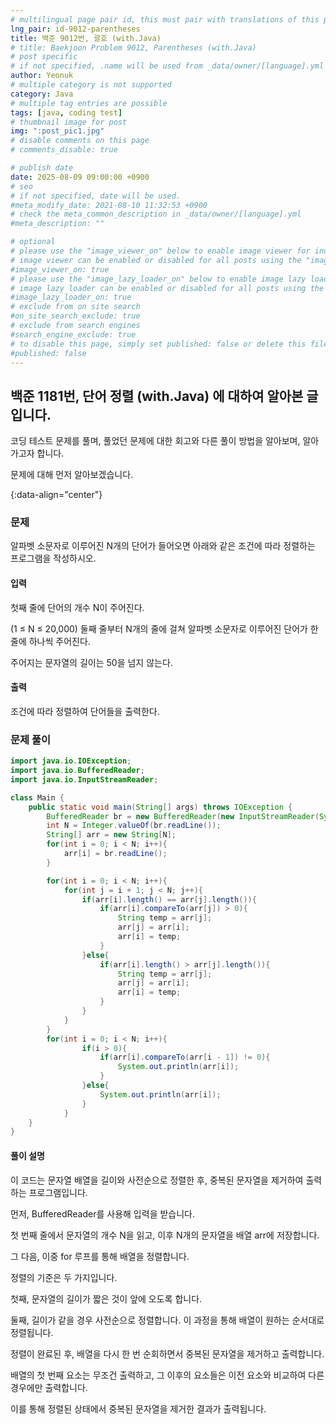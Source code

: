 ```yaml
---
# multilingual page pair id, this must pair with translations of this page. (This name must be unique)
lng_pair: id-9012-parentheses
title: 백준 9012번, 괄호 (with.Java)
# title: Baekjoon Problem 9012, Parentheses (with.Java)
# post specific
# if not specified, .name will be used from _data/owner/[language].yml
author: Yeonuk
# multiple category is not supported
category: Java
# multiple tag entries are possible
tags: [java, coding test]
# thumbnail image for post
img: ":post_pic1.jpg"
# disable comments on this page
# comments_disable: true

# publish date
date: 2025-08-09 09:00:00 +0900
# seo
# if not specified, date will be used.
#meta_modify_date: 2021-08-10 11:32:53 +0900
# check the meta_common_description in _data/owner/[language].yml
#meta_description: ""

# optional
# please use the "image_viewer_on" below to enable image viewer for individual pages or posts (_posts/ or [language]/_posts folders).
# image viewer can be enabled or disabled for all posts using the "image_viewer_posts: true" setting in _data/conf/main.yml.
#image_viewer_on: true
# please use the "image_lazy_loader_on" below to enable image lazy loader for individual pages or posts (_posts/ or [language]/_posts folders).
# image lazy loader can be enabled or disabled for all posts using the "image_lazy_loader_posts: true" setting in _data/conf/main.yml.
#image_lazy_loader_on: true
# exclude from on site search
#on_site_search_exclude: true
# exclude from search engines
#search_engine_exclude: true
# to disable this page, simply set published: false or delete this file
#published: false
---
```


<!-- outline-start -->

## 백준 1181번, 단어 정렬 (with.Java) 에 대하여 알아본 글입니다.

코딩 테스트 문제를 풀며, 풀었던 문제에 대한 회고와 다른 풀이 방법을 알아보며, 알아가고자 합니다.

문제에 대해 먼저 알아보겠습니다.

{:data-align="center"}

<!-- outline-end -->

### 문제

알파벳 소문자로 이루어진 N개의 단어가 들어오면 아래와 같은 조건에 따라 정렬하는 프로그램을 작성하시오.

#### 입력

첫째 줄에 단어의 개수 N이 주어진다.

(1 ≤ N ≤ 20,000) 둘째 줄부터 N개의 줄에 걸쳐 알파벳 소문자로 이루어진 단어가 한 줄에 하나씩 주어진다.

주어지는 문자열의 길이는 50을 넘지 않는다.

#### 출력

조건에 따라 정렬하여 단어들을 출력한다.

### 문제 풀이

```java
import java.io.IOException;
import java.io.BufferedReader;
import java.io.InputStreamReader;

class Main {
    public static void main(String[] args) throws IOException {
        BufferedReader br = new BufferedReader(new InputStreamReader(System.in));
        int N = Integer.valueOf(br.readLine());
        String[] arr = new String[N];
        for(int i = 0; i < N; i++){
            arr[i] = br.readLine();
        }

        for(int i = 0; i < N; i++){
            for(int j = i + 1; j < N; j++){
                if(arr[i].length() == arr[j].length()){
                    if(arr[i].compareTo(arr[j]) > 0){
                        String temp = arr[j];
                        arr[j] = arr[i];
                        arr[i] = temp;
                    }
                }else{
                    if(arr[i].length() > arr[j].length()){
                        String temp = arr[j];
                        arr[j] = arr[i];
                        arr[i] = temp;
                    }
                }
            }
        }
        for(int i = 0; i < N; i++){
                if(i > 0){
                    if(arr[i].compareTo(arr[i - 1]) != 0){
                        System.out.println(arr[i]);
                    }
                }else{
                    System.out.println(arr[i]);
                }
            }
    }
}
```

#### 풀이 설명

이 코드는 문자열 배열을 길이와 사전순으로 정렬한 후, 중복된 문자열을 제거하여 출력하는 프로그램입니다.

먼저, BufferedReader를 사용해 입력을 받습니다.

첫 번째 줄에서 문자열의 개수 N을 읽고, 이후 N개의 문자열을 배열 arr에 저장합니다.

그 다음, 이중 for 루프를 통해 배열을 정렬합니다.

정렬의 기준은 두 가지입니다.

첫째, 문자열의 길이가 짧은 것이 앞에 오도록 합니다.

둘째, 길이가 같을 경우 사전순으로 정렬합니다. 이 과정을 통해 배열이 원하는 순서대로 정렬됩니다.

정렬이 완료된 후, 배열을 다시 한 번 순회하면서 중복된 문자열을 제거하고 출력합니다.

배열의 첫 번째 요소는 무조건 출력하고, 그 이후의 요소들은 이전 요소와 비교하여 다른 경우에만 출력합니다.

이를 통해 정렬된 상태에서 중복된 문자열을 제거한 결과가 출력됩니다.
